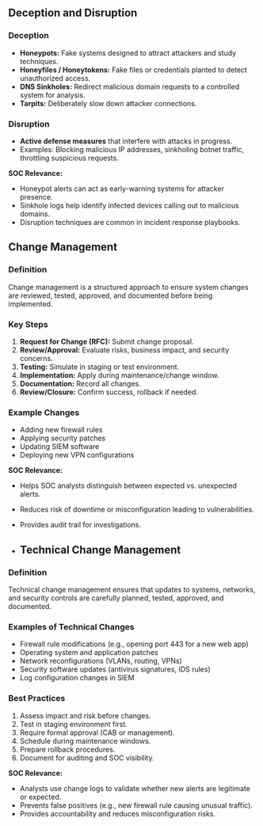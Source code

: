 ## Deception and Disruption

### Deception
- **Honeypots:** Fake systems designed to attract attackers and study techniques.
- **Honeyfiles / Honeytokens:** Fake files or credentials planted to detect unauthorized access.
- **DNS Sinkholes:** Redirect malicious domain requests to a controlled system for analysis.
- **Tarpits:** Deliberately slow down attacker connections.

### Disruption
- **Active defense measures** that interfere with attacks in progress.
- Examples: Blocking malicious IP addresses, sinkholing botnet traffic, throttling suspicious requests.

**SOC Relevance:**
- Honeypot alerts can act as early-warning systems for attacker presence.
- Sinkhole logs help identify infected devices calling out to malicious domains.
- Disruption techniques are common in incident response playbooks.

## Change Management

### Definition
Change management is a structured approach to ensure system changes are reviewed, tested, approved, and documented before being implemented.

### Key Steps
1. **Request for Change (RFC):** Submit change proposal.
2. **Review/Approval:** Evaluate risks, business impact, and security concerns.
3. **Testing:** Simulate in staging or test environment.
4. **Implementation:** Apply during maintenance/change window.
5. **Documentation:** Record all changes.
6. **Review/Closure:** Confirm success, rollback if needed.

### Example Changes
- Adding new firewall rules
- Applying security patches
- Updating SIEM software
- Deploying new VPN configurations

**SOC Relevance:**
- Helps SOC analysts distinguish between expected vs. unexpected alerts.
- Reduces risk of downtime or misconfiguration leading to vulnerabilities.
- Provides audit trail for investigations.

- ## Technical Change Management

### Definition
Technical change management ensures that updates to systems, networks, and security controls are carefully planned, tested, approved, and documented.

### Examples of Technical Changes
- Firewall rule modifications (e.g., opening port 443 for a new web app)
- Operating system and application patches
- Network reconfigurations (VLANs, routing, VPNs)
- Security software updates (antivirus signatures, IDS rules)
- Log configuration changes in SIEM

### Best Practices
1. Assess impact and risk before changes.
2. Test in staging environment first.
3. Require formal approval (CAB or management).
4. Schedule during maintenance windows.
5. Prepare rollback procedures.
6. Document for auditing and SOC visibility.

**SOC Relevance:**
- Analysts use change logs to validate whether new alerts are legitimate or expected.
- Prevents false positives (e.g., new firewall rule causing unusual traffic).
- Provides accountability and reduces misconfiguration risks.

